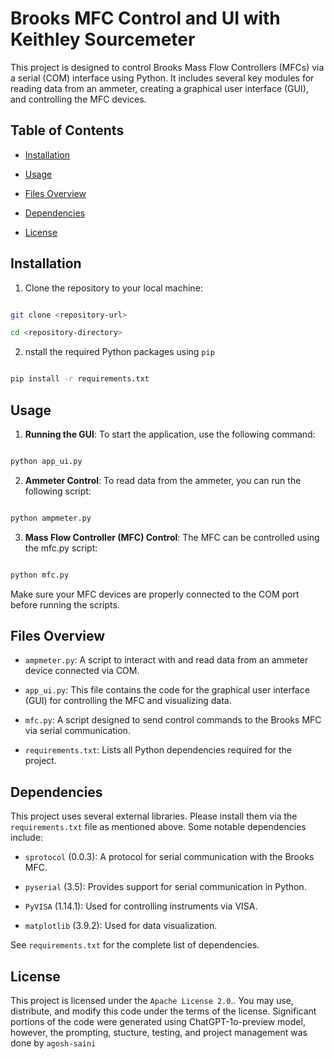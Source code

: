 # Brooks MFC Control and UI with Keithley Sourcemeter

  

This project is designed to control Brooks Mass Flow Controllers (MFCs) via a serial (COM) interface using Python. It includes several key modules for reading data from an ammeter, creating a graphical user interface (GUI), and controlling the MFC devices.

  

## Table of Contents

  

- [Installation](#installation)

- [Usage](#usage)

- [Files Overview](#files-overview)

- [Dependencies](#dependencies)

- [License](#license)

  

## Installation

  

1. Clone the repository to your local machine:

```bash

git clone <repository-url>

cd <repository-directory>

  ```

2. nstall the required Python packages using ```pip```

```bash

pip install -r requirements.txt

 ```

## Usage

1.  **Running the GUI**: To start the application, use the following command:

```bash

python app_ui.py

``` 

2.  **Ammeter Control**: To read data from the ammeter, you can run the following script:

```bash

python ampmeter.py

```  

3.  **Mass Flow Controller (MFC) Control**: The MFC can be controlled using the mfc.py script:

```bash

python mfc.py
```
  

Make sure your MFC devices are properly connected to the COM port before running the scripts.

  

## Files Overview

- ```ampmeter.py```: A script to interact with and read data from an ammeter device connected via COM.

- ```app_ui.py```: This file contains the code for the graphical user interface (GUI) for controlling the MFC and visualizing data.

- ```mfc.py```: A script designed to send control commands to the Brooks MFC via serial communication.

- ```requirements.txt```: Lists all Python dependencies required for the project.

  

## Dependencies

  

This project uses several external libraries. Please install them via the ```requirements.txt``` file as mentioned above. Some notable dependencies include:

  

- ```sprotocol``` (0.0.3): A protocol for serial communication with the Brooks MFC.

- ```pyserial``` (3.5): Provides support for serial communication in Python.

- ```PyVISA``` (1.14.1): Used for controlling instruments via VISA.

- ```matplotlib``` (3.9.2): Used for data visualization.

  

See ```requirements.txt``` for the complete list of dependencies.

  

## License

This project is licensed under the ```Apache License 2.0```.. You may use, distribute, and modify this code under the terms of the license. Significant portions of the code were generated using ChatGPT-1o-preview model, however, the prompting, stucture, testing, and project management was done by ```agosh-saini```